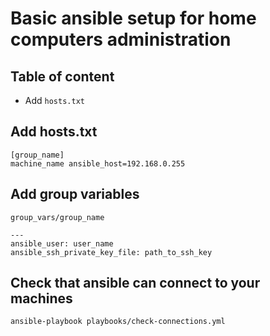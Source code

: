 # Basic ansible setup for home computers administration

## Table of content

* Add `hosts.txt`

## Add hosts.txt

```
[group_name]
machine_name ansible_host=192.168.0.255
```

## Add group variables

`group_vars/group_name`

```
---
ansible_user: user_name
ansible_ssh_private_key_file: path_to_ssh_key
```

## Check that ansible can connect to your machines

```
ansible-playbook playbooks/check-connections.yml
```
